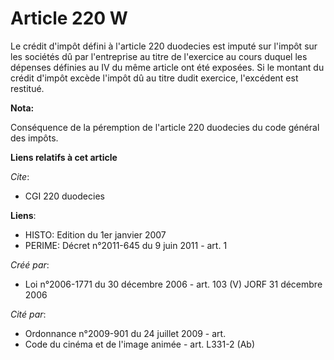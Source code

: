 # Article 220 W

Le crédit d'impôt défini à l'article 220 duodecies est imputé sur l'impôt sur les sociétés dû par l'entreprise au titre de
l'exercice au cours duquel les dépenses définies au IV du même article ont été exposées. Si le montant du crédit d'impôt
excède l'impôt dû au titre dudit exercice, l'excédent est restitué.

**Nota:**

Conséquence de la péremption de l'article 220 duodecies du code général des impôts.

**Liens relatifs à cet article**

_Cite_:

  - CGI 220 duodecies

**Liens**:

  - HISTO: Edition du 1er janvier 2007
  - PERIME: Décret n°2011-645 du 9 juin 2011 - art. 1

_Créé par_:

  - Loi n°2006-1771 du 30 décembre 2006 - art. 103 (V) JORF 31 décembre 2006

_Cité par_:

  - Ordonnance n°2009-901 du 24 juillet 2009 - art.
  - Code du cinéma et de l'image animée - art. L331-2 (Ab)
